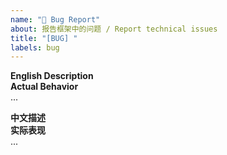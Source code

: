 ```yaml
---
name: "🐞 Bug Report"
about: 报告框架中的问题 / Report technical issues
title: "[BUG] "
labels: bug
---
```


<!-- 中英对照模板 -->
**English Description**  
**Actual Behavior**  
...

**中文描述**  
**实际表现**  
...